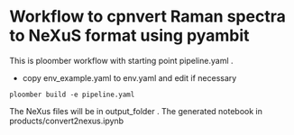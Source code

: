 # Workflow to cpnvert Raman spectra to NeXuS format using pyambit

This is ploomber workflow with starting point pipeline.yaml .
- copy env_example.yaml to env.yaml and edit if necessary

```
ploomber build -e pipeline.yaml 
```

The NeXus files will be in output_folder . 
The generated notebook in products/convert2nexus.ipynb